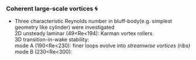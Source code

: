 ### Coherent large-scale vortices :cyclone:
* Three characteristic Reynolds number in bluff-body(e.g. simplest geometry like cylinder) were investigated <br>
  2D unsteady laminar (49<Re<194): Karman vortex rollers  <br>
  3D transition-in-wake stability: <br>
    mode A (190<Re<230): finer loops evolve into *streamwise vortices (ribs)*
    mode B (230<Re<300): 
  

